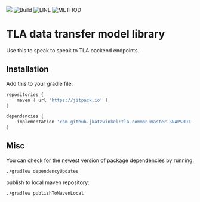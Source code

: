 [![](https://jitpack.io/v/jkatzwinkel/tla-common.svg)](https://jitpack.io/#jkatzwinkel/tla-common)
![Build](https://github.com/JKatzwinkel/tla-common/workflows/Java%20CI/badge.svg)
![LINE](https://img.shields.io/badge/line--coverage-88%25-brightgreen.svg)
![METHOD](https://img.shields.io/badge/method--coverage-83%25-brightgreen.svg)

# TLA data transfer model library

Use this to speak to speak to TLA backend endpoints.

## Installation

Add this to your gradle file:

```groovy
repositories {
    maven { url 'https://jitpack.io' }
}

dependencies {
    implementation 'com.github.jkatzwinkel:tla-common:master-SNAPSHOT'
}
```

## Misc

You can check for the newest version of package dependencies by running:

    ./gradlew dependencyUpdates


publish to local maven repository:

    ./gradlew publishToMavenLocal
